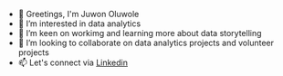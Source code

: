 - 👋 Greetings, I'm Juwon Oluwole
- 👀 I’m interested in data analytics
- 🌱 I’m keen on workimg and learning more about data storytelling
- 💞️ I’m looking to collaborate on data analytics projects and volunteer projects
- 📫 Let's connect via [Linkedin](https://www.linkedin.com/in/oluwajuwonlo/)
<!---
frankiej60/frankiej60 is a ✨ special ✨ repository because its `README.md` (this file) appears on your GitHub profile.
You can click the Preview link to take a look at your changes.
--->
